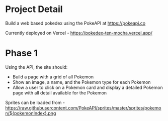 # Project Detail

Build a web based pokedex using the PokeAPI at https://pokeapi.co

Currently deployed on Vercel - https://pokedex-ten-mocha.vercel.app/

# Phase 1

Using the API, the site should:

- Build a page with a grid of all Pokemon
- Show an image, a name, and the Pokemon type for each Pokemon
- Allow a user to click on a Pokemon card and display a detailed Pokemon page with all detail available for the Pokemon

Sprites can be loaded from - https://raw.githubusercontent.com/PokeAPI/sprites/master/sprites/pokemon/${pokemonIndex}.png
